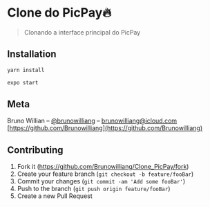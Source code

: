 # Clone do PicPay🔥
> Clonando a interface principal do PicPay

## Installation

```sh
yarn install
```

```sh
expo start
```

## Meta

Bruno Willian – [@brunowilliang](https://instagram.com/brunowilliang) – brunowilliang@icloud.com
[https://github.com/Brunowilliang](https://github.com/Brunowilliang)

## Contributing

1. Fork it (<https://github.com/Brunowilliang/Clone_PicPay/fork>)
2. Create your feature branch (`git checkout -b feature/fooBar`)
3. Commit your changes (`git commit -am 'Add some fooBar'`)
4. Push to the branch (`git push origin feature/fooBar`)
5. Create a new Pull Request
